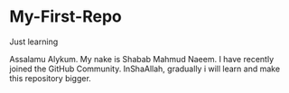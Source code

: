 # My-First-Repo
Just learning 

Assalamu Alykum. My nake is Shabab Mahmud Naeem. I have recently joined the GitHub Community. InShaAllah, gradually i will learn and make this repository bigger.